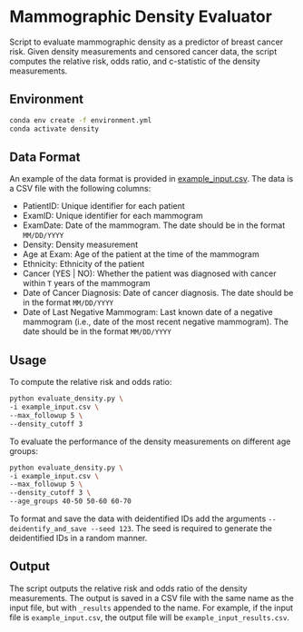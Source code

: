 # Mammographic Density Evaluator

Script to evaluate mammographic density as a predictor of breast cancer risk. Given density measurements and censored cancer data, the script computes the relative risk, odds ratio, and c-statistic of the density measurements.

## Environment

```bash
conda env create -f environment.yml
conda activate density
```

## Data Format

An example of the data format is provided in [example_input.csv](example_input.csv). The data is a CSV file with the following columns:

- PatientID: Unique identifier for each patient
- ExamID: Unique identifier for each mammogram
- ExamDate: Date of the mammogram. The date should be in the format `MM/DD/YYYY`
- Density: Density measurement 
- Age at Exam: Age of the patient at the time of the mammogram
- Ethnicity: Ethnicity of the patient
- Cancer (YES | NO): Whether the patient was diagnosed with cancer within `T`  years of the mammogram
- Date of Cancer Diagnosis: Date of cancer diagnosis. The date should be in the format `MM/DD/YYYY`
- Date of Last Negative Mammogram: Last known date of a negative mammogram (i.e., date of the most recent negative mammogram). The date should be in the format `MM/DD/YYYY`

## Usage


To compute the relative risk and odds ratio:

```bash
python evaluate_density.py \
-i example_input.csv \
--max_followup 5 \
--density_cutoff 3
```

To evaluate the performance of the density measurements on different age groups:

```bash
python evaluate_density.py \
-i example_input.csv \
--max_followup 5 \
--density_cutoff 3 \
--age_groups 40-50 50-60 60-70
```

To format and save the data with deidentified IDs add the arguments `--deidentify_and_save --seed 123`. The seed is required to generate the deidentified IDs in a random manner.



## Output
The script outputs the relative risk and odds ratio of the density measurements. The output is saved in a CSV file with the same name as the input file, but with `_results` appended to the name. For example, if the input file is `example_input.csv`, the output file will be `example_input_results.csv`.